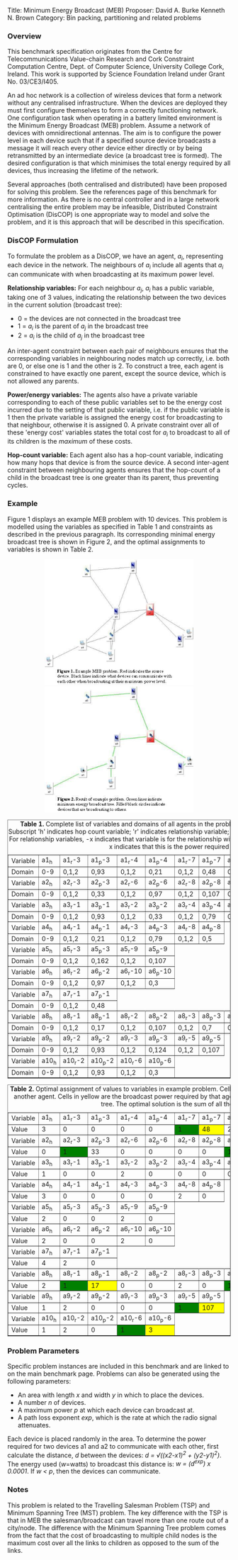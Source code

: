 Title:    Minimum Energy Broadcast (MEB)
Proposer: David A. Burke
          Kenneth N. Brown
Category: Bin packing, partitioning and related problems


### Overview

This benchmark specification originates from the Centre for Telecommunications Value-chain Research and Cork Constraint Computation Centre, Dept. of Computer Science, University College Cork, Ireland. This work is supported by Science Foundation Ireland under Grant No. 03/CE3/I405.

An ad hoc network is a collection of wireless devices that form a network without any centralised infrastructure. When the devices are deployed they must first configure themselves to form a correctly functioning network. One configuration task when operating in a battery limited environment is the Minimum Energy Broadcast (MEB) problem. Assume a network of devices with omnidirectional antennas. The aim is to configure the power level in each device such that if a specified source device broadcasts a message it will reach every other device either directly or by being retransmitted by an intermediate device (a broadcast tree is formed). The desired configuration is that which minimises the total energy required by all devices, thus increasing the lifetime of the network.

Several approaches (both centralised and distributed) have been proposed for solving this problem. See the references page of this benchmark for more information. As there is no central controller and in a large network centralising the entire problem may be infeasible, Distributed Constraint Optimisation (DisCOP) is one appropriate way to model and solve the problem, and it is this approach that will be described in this specification.

### DisCOP Formulation

To formulate the problem as a DisCOP, we have an agent, *a<sub>i</sub>*, representing each device in the network. The neighbours of *a<sub>i</sub>* include all agents that *a<sub>i</sub>* can communicate with when broadcasting at its maximum power level.

**Relationship variables:** For each neighbour *a<sub>j</sub>*, *a<sub>i</sub>* has a public variable, taking one of 3 values, indicating the relationship between the two devices in the current solution (broadcast tree):

-   0 = the devices are not connected in the broadcast tree
-   1 = *a<sub>i</sub>* is the parent of *a<sub>j</sub>* in the broadcast tree
-   2 = *a<sub>i</sub>* is the child of *a<sub>j</sub>* in the broadcast tree

An inter-agent constraint between each pair of neighbours ensures that the corresponding variables in neighbouring nodes match up correctly, i.e. both are 0, or else one is 1 and the other is 2. To construct a tree, each agent is constrained to have exactly one parent, except the source device, which is not allowed any parents.

**Power/energy variables:** The agents also have a private variable corresponding to each of these public variables set to be the energy cost incurred due to the setting of that public variable, i.e. if the public variable is 1 then the private variable is assigned the energy cost for broadcasting to that neighbour, otherwise it is assigned 0. A private constraint over all of these 'energy cost' variables states the total cost for *a<sub>i</sub>* to broadcast to all of its children is the *maximum* of these costs.

**Hop-count variable:** Each agent also has a hop-count variable, indicating how many hops that device is from the source device. A second inter-agent constraint between neighbouring agents ensures that the hop-count of a child in the broadcast tree is one greater than its parent, thus preventing cycles.

### Example

Figure 1 displays an example MEB problem with 10 devices. This problem is modelled using the variables as specified in Table 1 and constraints as described in the previous paragraph. Its corresponding minimal energy broadcast tree is shown in Figure 2, and the optimal assignments to variables is shown in Table 2.

<center>
    <img src="assets/meb-problem.jpg" align="bottom" width="336" height="284">
    <img src="assets/meb-result.jpg" align="bottom" width="336" height="284">
</center>



<table border="">
  <caption align="LEFT"><b>Table 1.</b> Complete list of variables and domains of all agents in the problem.
    Variable names begin with the agent name. Subscript 'h' indicates hop count variable; 'r' indicates relationship variable; 'p' indicates broadcast power/energy cost variable. For relationship variables, -x indicates that variable is for the relationship with agent x. Similarly for energy cost variables, the -x indicates that this is the power required to reach agent x. 
  </caption>
  <tbody>
    <tr>
      <td> Variable </td>
      <td> a1<sub>h</sub> </td>
      <td> a1<sub>r</sub>-3 </td>
      <td> a1<sub>p</sub>-3 </td>
      <td> a1<sub>r</sub>-4 </td>
      <td> a1<sub>p</sub>-4 </td>
      <td> a1<sub>r</sub>-7 </td>
      <td> a1<sub>p</sub>-7 </td>
      <td> a1<sub>r</sub>-8 </td>
      <td> a1<sub>p</sub>-8</td>
    </tr>
    <tr>
      <td> Domain </td>
      <td> 0-9 </td>
      <td> 0,1,2 </td>
      <td> 0,93 </td>
      <td> 0,1,2 </td>
      <td> 0,21 </td>
      <td> 0,1,2 </td>
      <td> 0,48 </td>
      <td> 0,1,2 </td>
      <td> 0,17</td>
    </tr>
    <tr>
      <td> Variable </td>
      <td> a2<sub>h</sub> </td>
      <td> a2<sub>r</sub>-3 </td>
      <td> a2<sub>p</sub>-3 </td>
      <td> a2<sub>r</sub>-6 </td>
      <td> a2<sub>p</sub>-6 </td>
      <td> a2<sub>r</sub>-8 </td>
      <td> a2<sub>p</sub>-8 </td>
      <td> a2<sub>r</sub>-9 </td>
      <td> a2<sub>p</sub>-9 </td>
      <td> a2<sub>r</sub>-10 </td>
      <td> a2<sub>p</sub>-10</td>
    </tr>
    <tr>
      <td> Domain </td>
      <td> 0-9 </td>
      <td> 0,1,2 </td>
      <td> 0,33 </td>
      <td> 0,1,2 </td>
      <td> 0,97 </td>
      <td> 0,1,2 </td>
      <td> 0,107 </td>
      <td> 0,1,2 </td>
      <td> 0,93 </td>
      <td> 0,1,2 </td>
      <td> 0,93</td>
    </tr>
    <tr>
      <td> Variable </td>
      <td> a3<sub>h</sub> </td>
      <td> a3<sub>r</sub>-1 </td>
      <td> a3<sub>p</sub>-1 </td>
      <td> a3<sub>r</sub>-2 </td>
      <td> a3<sub>p</sub>-2 </td>
      <td> a3<sub>r</sub>-4 </td>
      <td> a3<sub>p</sub>-4 </td>
      <td> a3<sub>r</sub>-5 </td>
      <td> a3<sub>p</sub>-5 </td>
      <td> a3<sub>r</sub>-8 </td>
      <td> a3<sub>p</sub>-8 </td>
      <td> a3<sub>r</sub>-9 </td>
      <td> a3<sub>p</sub>-9</td>
    </tr>
    <tr>
      <td> Domain </td>
      <td> 0-9 </td>
      <td> 0,1,2 </td>
      <td> 0,93 </td>
      <td> 0,1,2 </td>
      <td> 0,33 </td>
      <td> 0,1,2 </td>
      <td> 0,79 </td>
      <td> 0,1,2 </td>
      <td> 0,162 </td>
      <td> 0,1,2 </td>
      <td> 0,7 </td>
      <td> 0,1,2 </td>
      <td> 0,124</td>
    </tr>
    <tr>
      <td> Variable </td>
      <td> a4<sub>h</sub> </td>
      <td> a4<sub>r</sub>-1 </td>
      <td> a4<sub>p</sub>-1 </td>
      <td> a4<sub>r</sub>-3 </td>
      <td> a4<sub>p</sub>-3 </td>
      <td> a4<sub>r</sub>-8 </td>
      <td> a4<sub>p</sub>-8</td>
    </tr>
    <tr>
      <td> Domain </td>
      <td> 0-9 </td>
      <td> 0,1,2 </td>
      <td> 0,21 </td>
      <td> 0,1,2 </td>
      <td> 0,79 </td>
      <td> 0,1,2 </td>
      <td> 0,5</td>
    </tr>
    <tr>
      <td> Variable </td>
      <td> a5<sub>h</sub> </td>
      <td> a5<sub>r</sub>-3 </td>
      <td> a5<sub>p</sub>-3 </td>
      <td> a5<sub>r</sub>-9 </td>
      <td> a5<sub>p</sub>-9</td>
    </tr>
    <tr>
      <td> Domain </td>
      <td> 0-9 </td>
      <td> 0,1,2 </td>
      <td> 0,162 </td>
      <td> 0,1,2 </td>
      <td> 0,107</td>
    </tr>
    <tr>
      <td> Variable </td>
      <td> a6<sub>h</sub> </td>
      <td> a6<sub>r</sub>-2 </td>
      <td> a6<sub>p</sub>-2 </td>
      <td> a6<sub>r</sub>-10 </td>
      <td> a6<sub>p</sub>-10</td>
    </tr>
    <tr>
      <td> Domain </td>
      <td> 0-9 </td>
      <td> 0,1,2 </td>
      <td> 0,97 </td>
      <td> 0,1,2 </td>
      <td> 0,3</td>
    </tr>
    <tr>
      <td> Variable </td>
      <td> a7<sub>h</sub> </td>
      <td> a7<sub>r</sub>-1 </td>
      <td> a7<sub>p</sub>-1</td>
    </tr>
    <tr>
      <td> Domain </td>
      <td> 0-9 </td>
      <td> 0,1,2 </td>
      <td> 0,48</td>
    </tr>
    <tr>
      <td> Variable </td>
      <td> a8<sub>h</sub> </td>
      <td> a8<sub>r</sub>-1 </td>
      <td> a8<sub>p</sub>-1 </td>
      <td> a8<sub>r</sub>-2 </td>
      <td> a8<sub>p</sub>-2 </td>
      <td> a8<sub>r</sub>-3 </td>
      <td> a8<sub>p</sub>-3 </td>
      <td> a8<sub>r</sub>-4 </td>
      <td> a8<sub>p</sub>-4</td>
    </tr>
    <tr>
      <td> Domain </td>
      <td> 0-9 </td>
      <td> 0,1,2 </td>
      <td> 0,17 </td>
      <td> 0,1,2 </td>
      <td> 0,107 </td>
      <td> 0,1,2 </td>
      <td> 0,7 </td>
      <td> 0,1,2 </td>
      <td> 0,5</td>
    </tr>
    <tr>
      <td> Variable </td>
      <td> a9<sub>h</sub> </td>
      <td> a9<sub>r</sub>-2 </td>
      <td> a9<sub>p</sub>-2 </td>
      <td> a9<sub>r</sub>-3 </td>
      <td> a9<sub>p</sub>-3 </td>
      <td> a9<sub>r</sub>-5 </td>
      <td> a9<sub>p</sub>-5</td>
    </tr>
    <tr>
      <td> Domain </td>
      <td> 0-9 </td>
      <td> 0,1,2 </td>
      <td> 0,93 </td>
      <td> 0,1,2 </td>
      <td> 0,124 </td>
      <td> 0,1,2 </td>
      <td> 0,107</td>
    </tr>
    <tr>
      <td> Variable </td>
      <td> a10<sub>h</sub> </td>
      <td> a10<sub>r</sub>-2 </td>
      <td> a10<sub>p</sub>-2 </td>
      <td> a10<sub>r</sub>-6 </td>
      <td> a10<sub>p</sub>-6</td>
    </tr>
    <tr>
      <td> Domain </td>
      <td> 0-9 </td>
      <td> 0,1,2 </td>
      <td> 0,93 </td>
      <td> 0,1,2 </td>
      <td> 0,3</td>
    </tr>
    <tr></tr>
    <tr></tr>
  </tbody>
</table>



<table border="">
  <caption align="LEFT"><b>Table 2.</b> Optimal assignment of values to variables in example problem.
    Cells in green indicate when an agent will broadcast to another agent.
    Cells in yellow are the broadcast power required by that agent to broadcast to all its children in the broadcast tree. 
    The optimal solution is the sum of all these values, i.e. 275.
  </caption>
  <tbody>
    <tr>
      <td> Variable </td>
      <td> a1<sub>h</sub> </td>
      <td> a1<sub>r</sub>-3 </td>
      <td> a1<sub>p</sub>-3 </td>
      <td> a1<sub>r</sub>-4 </td>
      <td> a1<sub>p</sub>-4 </td>
      <td> a1<sub>r</sub>-7 </td>
      <td> a1<sub>p</sub>-7 </td>
      <td> a1<sub>r</sub>-8 </td>
      <td> a1<sub>p</sub>-8</td>
    </tr>
    <tr>
      <td> Value </td>
      <td> 3 </td>
      <td> 0 </td>
      <td> 0 </td>
      <td> 0 </td>
      <td> 0 </td>
      <td bgcolor="GREEN"> 1 </td>
      <td bgcolor="YELLOW"> 48 </td>
      <td> 2 </td>
      <td> 0</td>
    </tr>
    <tr>
      <td> Variable </td>
      <td> a2<sub>h</sub> </td>
      <td> a2<sub>r</sub>-3 </td>
      <td> a2<sub>p</sub>-3 </td>
      <td> a2<sub>r</sub>-6 </td>
      <td> a2<sub>p</sub>-6 </td>
      <td> a2<sub>r</sub>-8 </td>
      <td> a2<sub>p</sub>-8 </td>
      <td> a2<sub>r</sub>-9 </td>
      <td> a2<sub>p</sub>-9 </td>
      <td> a2<sub>r</sub>-10 </td>
      <td> a2<sub>p</sub>-10</td>
    </tr>
    <tr>
      <td> Value </td>
      <td> 0 </td>
      <td bgcolor="GREEN"> 1 </td>
      <td> 33 </td>
      <td> 0 </td>
      <td> 0 </td>
      <td> 0 </td>
      <td> 0 </td>
      <td bgcolor="GREEN"> 1 </td>
      <td bgcolor="YELLOW"> 93 </td>
      <td> 1 </td>
      <td> 93</td>
    </tr>
    <tr>
      <td> Variable </td>
      <td> a3<sub>h</sub> </td>
      <td> a3<sub>r</sub>-1 </td>
      <td> a3<sub>p</sub>-1 </td>
      <td> a3<sub>r</sub>-2 </td>
      <td> a3<sub>p</sub>-2 </td>
      <td> a3<sub>r</sub>-4 </td>
      <td> a3<sub>p</sub>-4 </td>
      <td> a3<sub>r</sub>-5 </td>
      <td> a3<sub>p</sub>-5 </td>
      <td> a3<sub>r</sub>-8 </td>
      <td> a3<sub>p</sub>-8 </td>
      <td> a3<sub>r</sub>-9 </td>
      <td> a3<sub>p</sub>-9</td>
    </tr>
    <tr>
      <td> Value </td>
      <td> 1 </td>
      <td> 0 </td>
      <td> 0 </td>
      <td> 2 </td>
      <td> 0 </td>
      <td> 0 </td>
      <td> 0 </td>
      <td> 0 </td>
      <td> 0 </td>
      <td bgcolor="GREEN"> 1 </td>
      <td bgcolor="YELLOW"> 7 </td>
      <td> 0 </td>
      <td> 0</td>
    </tr>
    <tr>
      <td> Variable </td>
      <td> a4<sub>h</sub> </td>
      <td> a4<sub>r</sub>-1 </td>
      <td> a4<sub>p</sub>-1 </td>
      <td> a4<sub>r</sub>-3 </td>
      <td> a4<sub>p</sub>-3 </td>
      <td> a4<sub>r</sub>-8 </td>
      <td> a4<sub>p</sub>-8</td>
    </tr>
    <tr>
      <td> Value </td>
      <td> 3 </td>
      <td> 0 </td>
      <td> 0 </td>
      <td> 0 </td>
      <td> 0 </td>
      <td> 2 </td>
      <td> 0</td>
    </tr>
    <tr>
      <td> Variable </td>
      <td> a5<sub>h</sub> </td>
      <td> a5<sub>r</sub>-3 </td>
      <td> a5<sub>p</sub>-3 </td>
      <td> a5<sub>r</sub>-9 </td>
      <td> a5<sub>p</sub>-9</td>
    </tr>
    <tr>
      <td> Value </td>
      <td> 2 </td>
      <td> 0 </td>
      <td> 0 </td>
      <td> 2 </td>
      <td> 0</td>
    </tr>
    <tr>
      <td> Variable </td>
      <td> a6<sub>h</sub> </td>
      <td> a6<sub>r</sub>-2 </td>
      <td> a6<sub>p</sub>-2 </td>
      <td> a6<sub>r</sub>-10 </td>
      <td> a6<sub>p</sub>-10</td>
    </tr>
    <tr>
      <td> Value </td>
      <td> 2 </td>
      <td> 0 </td>
      <td> 0 </td>
      <td> 2 </td>
      <td> 0</td>
    </tr>
    <tr>
      <td> Variable </td>
      <td> a7<sub>h</sub> </td>
      <td> a7<sub>r</sub>-1 </td>
      <td> a7<sub>p</sub>-1</td>
    </tr>
    <tr>
      <td> Value </td>
      <td> 4 </td>
      <td> 2 </td>
      <td> 0</td>
    </tr>
    <tr>
      <td> Variable </td>
      <td> a8<sub>h</sub> </td>
      <td> a8<sub>r</sub>-1 </td>
      <td> a8<sub>p</sub>-1 </td>
      <td> a8<sub>r</sub>-2 </td>
      <td> a8<sub>p</sub>-2 </td>
      <td> a8<sub>r</sub>-3 </td>
      <td> a8<sub>p</sub>-3 </td>
      <td> a8<sub>r</sub>-4 </td>
      <td> a8<sub>p</sub>-4</td>
    </tr>
    <tr>
      <td> Value </td>
      <td> 2 </td>
      <td bgcolor="GREEN"> 1 </td>
      <td bgcolor="YELLOW"> 17 </td>
      <td> 0 </td>
      <td> 0 </td>
      <td> 2 </td>
      <td> 0 </td>
      <td bgcolor="GREEN"> 1 </td>
      <td> 5</td>
    </tr>
    <tr>
      <td> Variable </td>
      <td> a9<sub>h</sub> </td>
      <td> a9<sub>r</sub>-2 </td>
      <td> a9<sub>p</sub>-2 </td>
      <td> a9<sub>r</sub>-3 </td>
      <td> a9<sub>p</sub>-3 </td>
      <td> a9<sub>r</sub>-5 </td>
      <td> a9<sub>p</sub>-5</td>
    </tr>
    <tr>
      <td> Value </td>
      <td> 1 </td>
      <td> 2 </td>
      <td> 0 </td>
      <td> 0 </td>
      <td> 0 </td>
      <td bgcolor="GREEN"> 1 </td>
      <td bgcolor="YELLOW"> 107</td>
    </tr>
    <tr>
      <td> Variable </td>
      <td> a10<sub>h</sub> </td>
      <td> a10<sub>r</sub>-2 </td>
      <td> a10<sub>p</sub>-2 </td>
      <td> a10<sub>r</sub>-6 </td>
      <td> a10<sub>p</sub>-6</td>
    </tr>
    <tr>
      <td> Value </td>
      <td> 1 </td>
      <td> 2 </td>
      <td> 0 </td>
      <td bgcolor="GREEN"> 1 </td>
      <td bgcolor="YELLOW"> 3</td>
    </tr>
    <tr></tr>
    <tr></tr>
  </tbody>
</table>



### Problem Parameters

Specific problem instances are included in this benchmark and are linked to on the main benchmark page.
 Problems can also be generated using the following parameters:

-   An area with length *x* and width *y* in which to place the devices.
-   A number *n* of devices.
-   A maximum power *p* at which each device can broadcast at.
-   A path loss exponent *exp*, which is the rate at which the radio signal attenuates.

Each device is placed randomly in the area. To determine the power required for two devices a1 and a2 to communicate with each other, first calculate the distance, *d* between the devices: *d = √((x2-x1)<sup>2</sup> + (y2-y1)<sup>2</sup>)*. The energy used (*w*=watts) to broadcast this distance is: *w = (d<sup>exp</sup>) x 0.0001*. If *w < p*, then the devices can communicate.

### Notes

This problem is related to the Travelling Salesman Problem (TSP) and Minimum Spanning Tree (MST) problem. The key difference with the TSP is that in MEB the salesman/broadcast can travel more than one route out of a city/node. The difference with the Minimum Spanning Tree problem comes from the fact that the cost of broadcasting to multiple child nodes is the maximum cost over all the links to children as opposed to the sum of the links.
